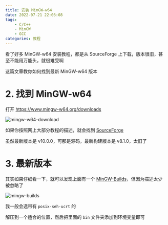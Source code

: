 ```yaml
---
title: 安装 MinGW-w64
date: 2022-07-21 22:03:08
tags:
    - C/C++
    - MinGW
    - GCC
categories: 教程
---
```


看了好多 MinGW-w64 安装教程，都是从 SourceForge 上下载，版本很旧，甚至不能用万能头，就很难受啊

这篇文章教你如何找到最新 MinGW-w64 版本

<!-- more -->

# 2. 找到 MinGW-w64

打开 https://www.mingw-w64.org/downloads

![mingw-w64-download](https://static-argvchs.netlify.app/images/mingw-w64-download.png)

如果你按照网上大部分教程的描述，就会找到 [SourceForge](http://sourceforge.net/projects/mingw-w64/files/mingw-w64)

虽然最新版本是 v10.0.0，可那是源码，最新构建版本是 v8.1.0，太旧了

# 3. 最新版本

其实如果仔细看一下，就可以发现上面有一个 [MinGW-Builds](https://github.com/niXman/mingw-builds-binaries/releases)，但因为描述太少被忽略了

![mingw-builds](https://static-argvchs.netlify.app/images/mingw-builds.png)

我一般会选带有 `posix-seh-ucrt` 的

解压到一个适合的位置，然后把里面的 `bin` 文件夹添加到环境变量即可
